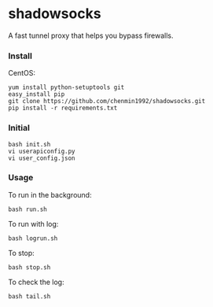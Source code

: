 shadowsocks
===========

A fast tunnel proxy that helps you bypass firewalls.

### Install

CentOS:

    yum install python-setuptools git
	easy_install pip
	git clone https://github.com/chenmin1992/shadowsocks.git
    pip install -r requirements.txt

### Initial

    bash init.sh
	vi userapiconfig.py
	vi user_config.json

### Usage

To run in the background:

    bash run.sh

To run with log:

    bash logrun.sh

To stop:

    bash stop.sh

To check the log:

    bash tail.sh
